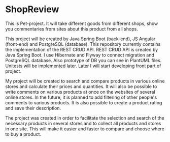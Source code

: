 # ShopReview

This is Pet-project. It will take different goods from different shops, show you commentaries from sites about this product from all shops.

This project will be created by Java Spring Boot (back-end), JS Angular (front-end) and PostgreSQL (database). This repository currently contains the implementation of the REST CRUD API. REST CRUD API is created by Java Spring Boot. I use Hibernate and Flyway to connect migration and PostgreSQL database. Also prototype of DB you can see in PlantUML files. Unitests will be implemented later. Later I will start developing front part of project. 

My project will be created to search and compare products in various online stores and calculate their prices and quantities. It will also be possible to write comments on various products at once on the websites of several online stores. In the future, it is planned to add filtering of other people's comments to various products. It is also possible to create a product rating and save their description.

The project was created in order to facilitate the selection and search of the necessary products in several stores and to collect all products and stores in one site. This will make it easier and faster to compare and choose where to buy a product.
